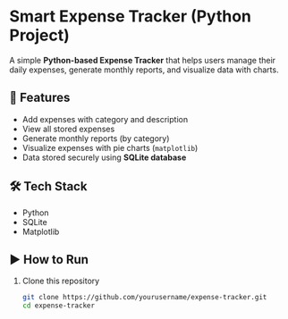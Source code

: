 # Smart Expense Tracker (Python Project)

A simple **Python-based Expense Tracker** that helps users manage their daily expenses, generate monthly reports, and visualize data with charts.

## 🚀 Features
- Add expenses with category and description
- View all stored expenses
- Generate monthly reports (by category)
- Visualize expenses with pie charts (`matplotlib`)
- Data stored securely using **SQLite database**

## 🛠️ Tech Stack
- Python
- SQLite
- Matplotlib

## ▶️ How to Run
1. Clone this repository
   ```bash
   git clone https://github.com/yourusername/expense-tracker.git
   cd expense-tracker
